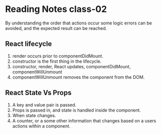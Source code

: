 # Reading Notes class-02

By understanding the order that actions occur some logic errors can be avoided, and the expected result can be reached.

## React lifecycle

1. render occurs prior to componentDidMount.
2. constructor is the first thing in the lifecycle.
3. constructor, render, React updates, componentDidMount, componentWillUnmount
4. componentWillUnmount removes the component from the DOM.

## React State Vs Props

1. A key and value pair is passed.
2. Props is passed in, and state is handled inside the component.
3. When state changes.
4. A counter, or a some other information that changes based on a users actions within a component.
